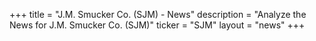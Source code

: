 +++
title = "J.M. Smucker Co. (SJM) - News"
description = "Analyze the News for J.M. Smucker Co. (SJM)"
ticker = "SJM"
layout = "news"
+++

